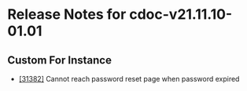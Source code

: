 
# Release Notes for cdoc-v21.11.10-01.01

## Custom For Instance

- [[31382]](http://bugs.koha-community.org/bugzilla3/show_bug.cgi?id=31382) Cannot reach password reset page when password expired


